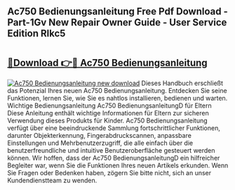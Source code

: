 ## Ac750 Bedienungsanleitung Free Pdf Download - Part-1Gv New Repair Owner Guide - User Service Edition Rlkc5

# <h2><a href="http://df3z368.blite.top/?on=Ac750+Bedienungsanleitung">🔗Download 👉🔴 Ac750 Bedienungsanleitung</a></h2>

[![Ac750 Bedienungsanleitung new download](https://i.imgur.com/lujVjoI.png)](http://df3z368.blite.top/?on=Ac750+Bedienungsanleitung)
Dieses Handbuch erschließt das Potenzial Ihres neuen Ac750 Bedienungsanleitung. Entdecken Sie seine Funktionen, lernen Sie, wie Sie es nahtlos installieren, bedienen und warten. Wichtige Bedienungsanleitung Ac750 BedienungsanleitungD für Eltern Diese Anleitung enthält wichtige Informationen für Eltern zur sicheren Verwendung dieses Produkts für Kinder. Ac750 Bedienungsanleitung verfügt über eine beeindruckende Sammlung fortschrittlicher Funktionen, darunter Objekterkennung, Fingerabdruckscannen, anpassbare Einstellungen und Mehrbenutzerzugriff, die alle einfach über die benutzerfreundliche und intuitive Benutzeroberfläche gesteuert werden können. Wir hoffen, dass der Ac750 BedienungsanleitungD ein hilfreicher Begleiter war, wenn Sie die Funktionen Ihres neuen Artikels erkunden. Wenn Sie Fragen oder Bedenken haben, zögern Sie bitte nicht, sich an unser Kundendienstteam zu wenden.

